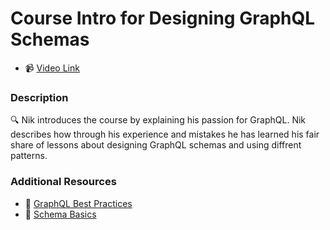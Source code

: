 # Course Intro for Designing GraphQL Schemas

- 📹 [Video Link](https://egghead.io/lessons/graphql-course-intro-for-designing-graphql-schemas)

### Description

🔍 Nik introduces the course by explaining his passion for GraphQL. Nik describes how through his experience and mistakes he has learned his fair share of lessons about designing GraphQL schemas and using diffrent patterns.

### Additional Resources

- 📄 [GraphQL Best Practices](https://graphql.org/learn/best-practices/)
- 📄 [Schema Basics](https://www.apollographql.com/docs/apollo-server/schema/schema/)
